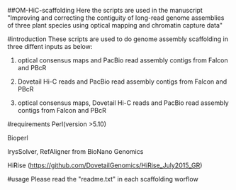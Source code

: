 

##OM-HiC-scaffolding 
Here the scripts are used in the manuscript "Improving and correcting the contiguity of long-read genome assemblies of three plant species using optical mapping and chromatin capture data"

#introduction
These scripts are used to do genome assembly scaffolding in three diffent inputs as below:

1)  optical consensus maps and PacBio read assembly contigs from Falcon and PBcR

2)  Dovetail Hi-C reads and PacBio read assembly contigs from Falcon and PBcR

3)  optical consensus maps, Dovetail Hi-C reads and PacBio read assembly contigs from Falcon and PBcR


#requirements
Perl(version >5.10)

Bioperl 

IrysSolver, RefAligner from BioNano Genomics 

HiRise (https://github.com/DovetailGenomics/HiRise_July2015_GR)

#usage
Please read the "readme.txt" in each scaffolding worflow
